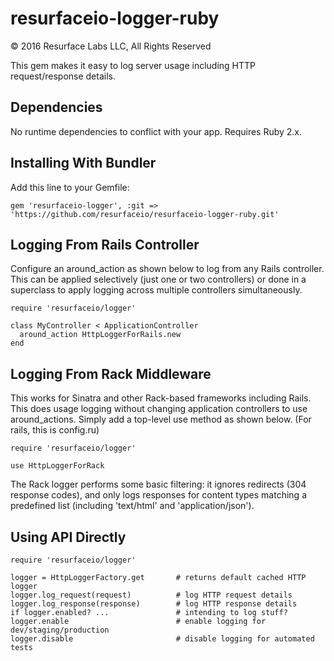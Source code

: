 # resurfaceio-logger-ruby
&copy; 2016 Resurface Labs LLC, All Rights Reserved

This gem makes it easy to log server usage including HTTP request/response details.

## Dependencies

No runtime dependencies to conflict with your app. Requires Ruby 2.x.

## Installing With Bundler

Add this line to your Gemfile:

    gem 'resurfaceio-logger', :git => 'https://github.com/resurfaceio/resurfaceio-logger-ruby.git'

## Logging From Rails Controller

Configure an around_action as shown below to log from any Rails controller. This can be applied selectively (just one or two controllers) or done in a superclass to
apply logging across multiple controllers simultaneously.

    require 'resurfaceio/logger'

    class MyController < ApplicationController
      around_action HttpLoggerForRails.new
    end

## Logging From Rack Middleware

This works for Sinatra and other Rack-based frameworks including Rails. This does usage logging without changing application controllers to use around_actions.
Simply add a top-level use method as shown below. (For rails, this is config.ru)

    require 'resurfaceio/logger'

    use HttpLoggerForRack

The Rack logger performs some basic filtering: it ignores redirects (304 response codes), and only logs responses for content types matching a predefined list
(including 'text/html' and 'application/json').

## Using API Directly

    require 'resurfaceio/logger'

    logger = HttpLoggerFactory.get       # returns default cached HTTP logger
    logger.log_request(request)          # log HTTP request details
    logger.log_response(response)        # log HTTP response details
    if logger.enabled? ...               # intending to log stuff?
    logger.enable                        # enable logging for dev/staging/production
    logger.disable                       # disable logging for automated tests
